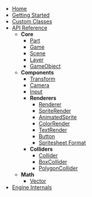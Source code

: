 - [Home](README.md)
- [Getting Started](getting-started.md)
- [Custom Classes](custom-classes.md)
- [API Reference](api-reference.md)
  - **Core**
    - [Part](api/Part.md)
    - [Game](api/Game.md)
    - [Scene](api/Scene.md)
    - [Layer](api/Layer.md)
    - [GameObject](api/GameObject.md)
  - **Components**
    - [Transform](api/Transform.md)
    - [Camera](api/Camera.md)
    - [Input](api/Input.md)
    - **Renderers**
      - [Renderer](api/Renderer.md)
      - [SpriteRender](api/SpriteRender.md)
      - [AnimatedSprite](api/AnimatedSprite.md)
      - [ColorRender](api/ColorRender.md)
      - [TextRender](api/TextRender.md)
      - [Button](api/Button.md)
      - [Spritesheet Format](spritesheet-format.md)
    - **Colliders**
      - [Collider](api/Collider.md)
      - [BoxCollider](api/BoxCollider.md)
      - [PolygonCollider](api/PolygonCollider.md)
  - **Math**
    - [Vector](api/Vector.md)
- [Engine Internals](engine-internals.md)